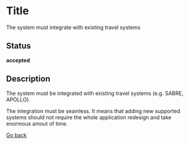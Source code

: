 # Title

The system must integrate with existing travel systems

## Status

**accepted**

## Description

The system must be integrated with existing travel systems (e.g. SABRE, APOLLO).  

The integration must be seamless. It means that adding new supported systems should not require the whole application redesign and take enormous amout of time.



[Go back](../../README.md)